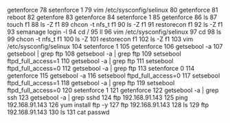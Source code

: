   getenforce 
   78  setenforce 1
   79  vim /etc/sysconfig/selinux 
   80  getenforce 
   81  reboot
   82  getenfore
   83  getenforce 
   84  setenforce 1
   85  getenforce 
   86  ls
   87  touch f1
   88  ls -Z f1
   89  chcon -t nfs_t f1
   90  ls -Z f1
   91  restorecon f1
   92  ls -Z f1
   93  semanage login -l
   94  cd /
   95  ll
   96  vim /etc/sysconfig/selinux 
   97  cd
   98  ls
   99  chcon -t nfs_t f1
  100  ls -Z
  101  restorecon f1
  102  ls -Z f1
  103  vim /etc/sysconfig/selinux 
  104  setenforce 1
  105  getenforce 
  106  getsebool -a
  107  getsebool | grep ftp
  108  getsebool -a | grep ftp
  109  setsebool ftpd_full_access=1
  110  getsebool -a | grep ftp
  111  setsebool ftpd_full_access=0
  112  getsebool -a | grep ftp
  113  setenforce 0
  114  getenforce 
  115  getsebool -a
  116  setsebool ftpd_full_access=0
  117  setsebool ftpd_full_access=1
  118  getsebool -a | grep ftp
  119  setsebool ftpd_full_access=0
  120  setenforce 1
  121  getenforce 
  122  getsebool -a | grep ssh
  123  getsebool -a | grep sshd
  124  ftp 192.168.91.143
  125  ping 192.168.91.143
  126  yum install ftp -y
  127  ftp 192.168.91.143
  128  ls
  129  ftp 192.168.91.143
  130  ls
  131  cat passwd 
